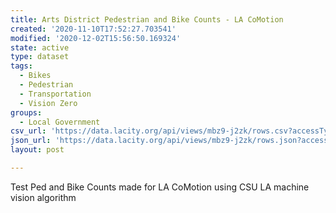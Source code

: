```yaml
---
title: Arts District Pedestrian and Bike Counts - LA CoMotion
created: '2020-11-10T17:52:27.703541'
modified: '2020-12-02T15:56:50.169324'
state: active
type: dataset
tags:
  - Bikes
  - Pedestrian
  - Transportation
  - Vision Zero
groups:
  - Local Government
csv_url: 'https://data.lacity.org/api/views/mbz9-j2zk/rows.csv?accessType=DOWNLOAD'
json_url: 'https://data.lacity.org/api/views/mbz9-j2zk/rows.json?accessType=DOWNLOAD'
layout: post

---
```

Test Ped and Bike Counts made for LA CoMotion using CSU LA machine vision algorithm
